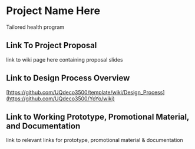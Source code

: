 # Project Name Here
Tailored health program
## Link To Project Proposal
link to wiki page here containing proposal slides

## Link to Design Process Overview
[https://github.com/UQdeco3500/template/wiki/Design_Process](https://github.com/UQdeco3500/YoYo/wiki)

## Link to Working Prototype, Promotional Material, and Documentation  
link to relevant links for prototype, promotional material & documentation
